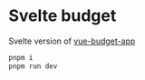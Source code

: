 # Svelte budget

Svelte version of [vue-budget-app](https://github.com/leovoon/vue-budget-app)

```bash
pnpm i
pnpm run dev
```
